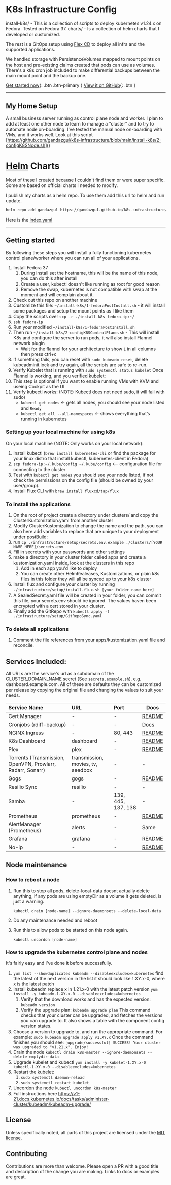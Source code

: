 # K8s Infrastructure Config

install-k8s/ - This is a collection of scripts to deploy kubernetes v1.24.x on Fedora. Tested on Fedora 37.
charts/ - Is a collection of helm charts that I developed or customized.

The rest is a GitOps setup using [Flex CD](https://fluxcd.io/flux/get-started/) to deploy all infra and the supported applications.

We handled storage with PersistenceVolumes mapped to mount points on the host and pre-existing claims
created that pods can use as volumes. There's a k8s cron job included to make differential backups
between the main mount point and the backup one.

[Get started now](#getting-started){: .btn .btn-primary }
[View it on GitHub](https://github.com/gandazgul/k8s-infrastructure){: .btn }

---

## My Home Setup

A small business server running as control plane node and worker. I plan to add at least one other
node to learn to manage a "cluster" and to try to automate node on-boarding. I've tested the
manual node on-boarding with VMs, and it works well.
Look at this script [https://github.com/gandazgul/k8s-infrastructure/blob/main/install-k8s/2-configK8SNode.sh]()

# [Helm](https://helm.sh) Charts

Most of these I created because I couldn't find them or were super specific. Some are based on official charts I needed to modify.

I publish my charts as a helm repo. To use them add this url to helm and run update.

```bash
helm repo add gandazgul https://gandazgul.github.io/k8s-infrastructure/
```

Here is the [index.yaml](https://gandazgul.github.io/k8s-infrastructure/index.yaml)

---

## Getting started

By following these steps you will install a fully functioning kubernetes control plane/worker where you can run all of your applications.

1. Install Fedora 37
    1. During install set the hostname, this will be the name of this node, you can do this after install
    2. Create a user, kubectl doesn't like running as root for good reason
    3. Remove the swap, kubernetes is not compatible with swap at the moment and will complain about it.
2. Check out this repo on another machine
3. Customize this file: `~/install-k8s/1-fedoraPostInstall.sh` - it will install some packages and setup the mount
points as I like them
4. Copy the scripts over `scp -r ./install-k8s fedora-ip:~/`
5. `ssh fedora-ip`
6. Run your modified `~/install-k8s/1-fedoraPostInstall.sh`
7. Then run `~/install-k8s/2-configK8SControlPlane.sh` - This will install K8s and configure the server to run pods, it will also install
Flannel network plugin
    * Wait for the flannel for your architecture to show `1` in all columns then press ctrl+c
8. If something fails, you can reset with `sudo kubeadm reset`, delete kubeadminit.lock and try again, all the
scripts are safe to re-run.
9. Verify Kubelet that is running with `sudo systemctl status kubelet`
Once Flannel is working, and you verified kubelet:
10. This step is optional if you want to enable running VMs with KVM and useing Cockpit as the UI
11. Verify kubectl works: (NOTE: Kubectl does not need sudo, it will fail with sudo)
    * `kubectl get nodes` ← gets all nodes, you should see your node listed and `Ready`
    * `kubectl get all --all-namespaces` ← shows everything that’s running in kubernetes

### Setting up your local machine for using k8s

On your local machine (NOTE: Only works on your local network):
1. Install kubectl (`brew install kubernetes-cli` or find the package for your linux distro that install kubectl,
kubernetes-client in Fedora)
2. `scp fedora-ip:~/.kube/config ~/.kube/config` <-- configuration file for connecting to the cluster
3. Test with `kubectl get nodes` you should see your node listed, if not check the permissions on the config file
(should be owned by your user/group).
4. Install Flux CLI with `brew install fluxcd/tap/flux`

### To install the applications

1. On the root of project create a directory under clusters/ and copy the ClusterKustomization.yaml from another cluster
2. Modify ClusterKustomization to change the name and the path, you can also here add variables to replace that are unique to your deployment under postBuild:
3. run `cp ./infrastructure/setup/secrets.env.example ./clusters/[YOUR NAME HERE]/secrets.env`
4. Fill in secrets with your passwords and other settings
5. make a directory in your cluster folder called apps and create a kustomization.yaml inside, look at the clusters in this repo 
    1. Add in each app you'd like to deploy
    2. You can create other HelmRealeases, Kustomizations, or plain k8s files in this folder they will all be synced up to your k8s cluster   
6. Install flux and configure your cluster by running `./infrastructure/setup/install-flux.sh [your folder name here]` 
7. A SealedSecret.yaml file will be created in your folder, you can commit this file, your secrets.env should be ignored. The values haven been encrypted with a cert stored in your cluster.
8. Finally add the GitRepo with `kubectl apply -f ./infrastructure/setup/GitRepoSync.yaml`

### To delete all applications

1. Comment the file references from your apps/kustomization.yaml file and reconcile.

## Services Included:

All URLs are the service's url as a subdomain of the CLUSTER_DOMAIN_NAME secret
(See `secrets.example.sh`). e.g. dashboard.example.com. All of these are defaults they can be customized per release
by copying the original file and changing the values to suit your needs.

| Service Name                                                    | URL                                    | Port               | Docs                                                   |
|:----------------------------------------------------------------|:---------------------------------------|:-------------------|--------------------------------------------------------|
| Cert Manager                                                    | -                                      | -                  | [README](https://github.com/jetstack/cert-manager)     |
| Cronjobs (rdiff-backup)                                         | -                                      | -                  | [Docs](https://www.nongnu.org/rdiff-backup/docs.html)  |
| NGINX Ingress                                                   | -                                      | 80, 443            | [README](https://kubernetes.github.io/ingress-nginx/)  |
| K8s Dashboard                                                   | dashboard                              | -                  | [README](https://github.com/kubernetes/dashboard)      |
| Plex                                                            | plex                                   | -                  | [README](https://github.com/munnerz/kube-plex)         |
| Torrents (Transmission, OpenVPN, Prowlarr,<br />Radarr, Sonarr) | transmission,<br />movies, tv, seedbox | -                  | -                                                      |
| Gogs                                                            | gogs                                   | -                  | [README](https://hub.helm.sh/charts/incubator/gogs)    |
| Resilio Sync                                                    | resilio                                | -                  | -                                                      |
| Samba                                                           | -                                      | 139, 445, 137, 138 | -                                                      |
| Prometheus                                                      | prometheus                             | -                  | [README](https://hub.helm.sh/charts/stable/prometheus) |
| AlertManager (Prometheus)                                       | alerts                                 | -                  | Same                                                   |
| Grafana                                                         | grafana                                | -                  | [README](https://hub.helm.sh/charts/stable/grafana)    |
| No-ip                                                           | -                                      | -                  | [README](https://hub.helm.sh/charts/stabl)             |

## Node maintenance

### How to reboot a node

1. Run this to stop all pods, delete-local-data doesnt actually delete anything, if any pods are using emptyDir as a
volume it gets deleted, is just a warning.

    `kubectl drain [node-name] --ignore-daemonsets --delete-local-data`

2. Do any maintenance needed and reboot
3. Run this to allow pods to be started on this node again.

    `kubectl uncordon [node-name]`

### How to upgrade the kubernetes control plane and nodes

It's fairly easy and I've done it before successfully.

1. `yum list --showduplicates kubeadm --disableexcludes=kubernetes` find the latest of the next version in the list it should look like 1.XY.x-0, where x is the latest patch
2. Install kubeadm replace x in 1.21.x-0 with the latest patch version `yum install -y kubeadm-1.XY.x-0 --disableexcludes=kubernetes`
   1. Verify that the download works and has the expected version: `kubeadm version`
   2. Verify the upgrade plan: `kubeadm upgrade plan` This command checks that your cluster can be upgraded, and fetches the versions you can upgrade to. It also shows a table with the component config version states.
3. Choose a version to upgrade to, and run the appropriate command. For example:
`sudo kubeadm upgrade apply v1.XY.x`
Once the command finishes you should see:
`[upgrade/successful] SUCCESS! Your cluster was upgraded to "v1.21.x". Enjoy!`
4. Drain the node `kubectl drain k8s-master --ignore-daemonsets --delete-emptydir-data`
5. Upgrade kubelet and kubectl
`yum install -y kubelet-1.XY.x-0 kubectl-1.XY.x-0 --disableexcludes=kubernetes`
6. Restart the kubelet:
   1. `sudo systemctl daemon-reload`
   2. `sudo systemctl restart kubelet`
7. Uncordon the node `kubectl uncordon k8s-master`
8. Full instructions here https://v1-21.docs.kubernetes.io/docs/tasks/administer-cluster/kubeadm/kubeadm-upgrade/

## License

Unless specifically noted, all parts of this project are licensed under the [MIT license](https://github.com/gandazgul/k8s-infrastructure/blob/main/LICENSE.md).

## Contributing

Contributions are more than welcome. Please open a PR with a good title and description of the change you are making.
Links to docs or examples are great.
